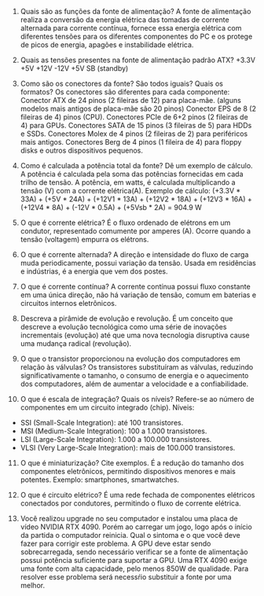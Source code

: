 1) Quais são as funções da fonte de alimentação?
A fonte de alimentação realiza a conversão da energia elétrica das tomadas de corrente alternada para corrente contínua, fornece essa energia elétrica com diferentes tensões para os diferentes componentes do PC e os protege de picos de energia, apagões e instabilidade elétrica.

2) Quais as tensões presentes na fonte de alimentação padrão ATX?
+3.3V
+5V
+12V
-12V
+5V SB (standby)

3) Como são os conectores da fonte? São todos iguais? Quais os formatos?
Os conectores são diferentes para cada componente:
Conector ATX de 24 pinos (2 fileiras de 12) para placa-mãe. (alguns modelos mais antigos de placa-mãe são 20 pinos)
Conector EPS de 8 (2 fileiras de 4) pinos (CPU).
Conectores PCIe de 6+2 pinos (2 fileiras de 4) para GPUs.
Conectores SATA de 15 pinos (3 fileiras de 5) para HDDs e SSDs.
Conectores Molex de 4 pinos (2 fileiras de 2) para periféricos mais antigos.
Conectores Berg de 4 pinos (1 fileira de 4) para floppy disks e outros dispositivos pequenos.

4) Como é calculada a potência total da fonte? Dê um exemplo de cálculo.
A potência é calculada pela soma das potências fornecidas em cada trilho de tensão. A potência, em watts, é calculada multiplicando a tensão (V) com a corrente elétrica(A).
Exemplo de cálculo: (+3.3V * 33A) + (+5V * 24A) + (+12V1 * 13A) + (+12V2 * 18A) + (+12V3 * 16A) + (+12V4 * 8A) + (-12V * 0.5A) + (+5Vsb * 2A) = 904.9 W

5) O que é corrente elétrica?
É o fluxo ordenado de elétrons em um condutor, representado comumente por amperes (A). Ocorre quando a tensão (voltagem) empurra os elétrons.

6) O que é corrente alternada?
A direção e intensidade do fluxo de carga muda periodicamente, possui variação da tensão. Usada em residẽncias e indústrias, é a energia que vem dos postes.

7) O que é corrente contínua?
A corrente contínua possui fluxo constante em uma única direção, não há variação de tensão, comum em baterias e circuitos internos eletrônicos.

8) Descreva a pirâmide de evolução e revolução.
É um conceito que descreve a evolução tecnológica como uma série de inovações incrementais (evolução) até que uma nova tecnologia disruptiva cause uma mudança radical (revolução). 

9) O que o transistor proporcionou na evolução dos computadores em relação às válvulas?
Os transistores substituíram as válvulas, reduzindo significativamente o tamanho, o consumo de energia e o aquecimento dos computadores, além de aumentar a velocidade e a confiabilidade.

10) O que é escala de integração? Quais os níveis?
Refere-se ao número de componentes em um circuito integrado (chip). Níveis:
- SSI (Small-Scale Integration): até 100 transistores.
- MSI (Medium-Scale Integration): 100 a 1.000 transistores.
- LSI (Large-Scale Integration): 1.000 a 100.000 transistores.
- VLSI (Very Large-Scale Integration): mais de 100.000 transistores.

11) O que é miniaturização? Cite exemplos.
É a redução do tamanho dos componentes eletrônicos, permitindo dispositivos menores e mais potentes. Exemplo: smartphones, smartwatches.

12) O que é circuito elétrico?
É uma rede fechada de componentes elétricos conectados por condutores, permitindo o fluxo de corrente elétrica.

13) Você realizou upgrade no seu computador e instalou uma placa de vídeo NVIDIA RTX 4090. Porém ao carregar um jogo, logo após o início da partida o computador reinicia. Qual o sintoma e o que você deve fazer para corrigir este problema.
A GPU deve estar sendo sobrecarregada, sendo necessário verificar se a fonte de alimentação possui potência suficiente para suportar a GPU. Uma RTX 4090 exige uma fonte com alta capacidade, pelo menos 850W de qualidade. Para resolver esse problema será necessŕio substituir a fonte por uma melhor.

